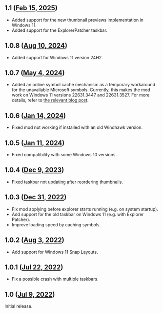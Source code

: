 ## 1.1 ([Feb 15, 2025](https://github.com/ramensoftware/windhawk-mods/blob/eab90eb1da3c2a8b9916e7c31ab5a04b8724f937/mods/taskbar-thumbnail-reorder.wh.cpp))

* Added support for the new thumbnail previews implementation in Windows 11.
* Added support for the ExplorerPatcher taskbar.

## 1.0.8 ([Aug 10, 2024](https://github.com/ramensoftware/windhawk-mods/blob/2efe8bfdd78e6d3aa282afe913543b2e6e0ac84b/mods/taskbar-thumbnail-reorder.wh.cpp))

* Added support for Windows 11 version 24H2.

## 1.0.7 ([May 4, 2024](https://github.com/ramensoftware/windhawk-mods/blob/9eef3b6773e780667f9c800372fb1d3970bfe9fd/mods/taskbar-thumbnail-reorder.wh.cpp))

* Added an online symbol cache mechanism as a temporary workaround for the unavailable Microsoft symbols. Currently, this makes the mod work on Windows 11 versions 22631.3447 and 22631.3527. For more details, refer to [the relevant blog post](https://ramensoftware.com/windhawk-and-symbol-download-errors).

## 1.0.6 ([Jan 14, 2024](https://github.com/ramensoftware/windhawk-mods/blob/e22e86f90ca733f06854d2f671ac7e57bea3f3fa/mods/taskbar-thumbnail-reorder.wh.cpp))

* Fixed mod not working if installed with an old Windhawk version.

## 1.0.5 ([Jan 11, 2024](https://github.com/ramensoftware/windhawk-mods/blob/cd7439a77b1eb06ee07d456f6e4bca736cc0ebd6/mods/taskbar-thumbnail-reorder.wh.cpp))

* Fixed compatibility with some Windows 10 versions.

## 1.0.4 ([Dec 9, 2023](https://github.com/ramensoftware/windhawk-mods/blob/8c545bf02a39e26c87fdc03214cd21db0a13fa09/mods/taskbar-thumbnail-reorder.wh.cpp))

* Fixed taskbar not updating after reordering thumbnails.

## 1.0.3 ([Dec 31, 2022](https://github.com/ramensoftware/windhawk-mods/blob/08074a6b13c905af38110bd45b60194f263b6bff/mods/taskbar-thumbnail-reorder.wh.cpp))

* Fix mod applying before explorer starts running (e.g. on system startup).
* Add support for the old taskbar on Windows 11 (e.g. with Explorer Patcher).
* Improve loading speed by caching symbols.

## 1.0.2 ([Aug 3, 2022](https://github.com/ramensoftware/windhawk-mods/blob/b25f519574878926779f975b8c4843d350f5a50e/mods/taskbar-thumbnail-reorder.wh.cpp))

* Add support for Windows 11 Snap Layouts.

## 1.0.1 ([Jul 22, 2022](https://github.com/ramensoftware/windhawk-mods/blob/a5e6a75fe18be3da1ecd82b9bba86062f88b9c2f/mods/taskbar-thumbnail-reorder.wh.cpp))

* Fix a possible crash with multiple taskbars.

## 1.0 ([Jul 9, 2022](https://github.com/ramensoftware/windhawk-mods/blob/7ab8ce31a4c7c2241cf64f4c1aaa43324ac79f42/mods/taskbar-thumbnail-reorder.wh.cpp))

Initial release.
